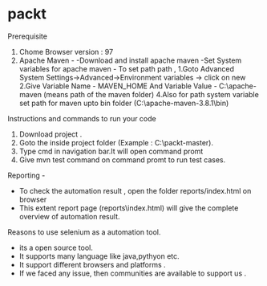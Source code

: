 # packt
Prerequisite 
 1. Chome Browser version : 97
2. Apache Maven -
	-Download and install apache maven
	-Set System variables for apache maven - To set path path , 
	1.Goto Advanced System Settings->Advanced->Environment variables -> click on new 
	2.Give Variable Name - MAVEN_HOME And Variable Value - C:\apache-maven (means path of the maven folder)
	4.Also for path system variable set path for maven upto bin folder (C:\apache-maven-3.8.1\bin)
	

Instructions and commands to run your code 
1. Download project .
2. Goto the inside project folder  (Example : C:\packt-master).
3. Type cmd in navigation bar.It will open command promt 
5. Give mvn test  command on command promt to run test cases.

 Reporting -
- To check the automation result , open the folder reports/index.html on browser   
- This extent report page (reports\index.html)  will give the complete overview of automation result.

Reasons to use selenium as a automation tool.
- its a open source tool.
- It supports many language like java,pythyon etc.
- It support different browsers and platforms .
- If we faced any issue, then communities are available to support us .

